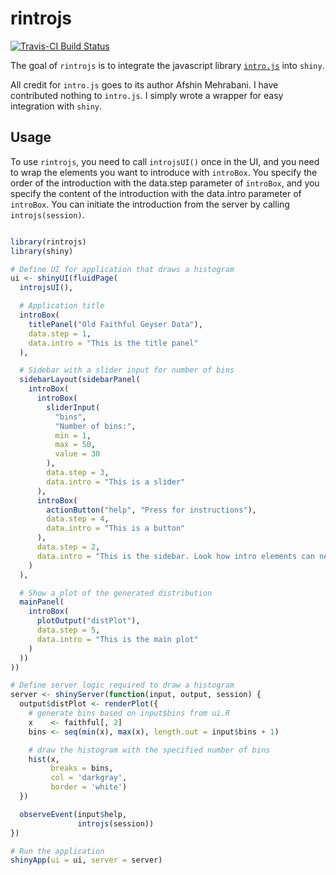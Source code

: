 # rintrojs

[![Travis-CI Build Status](https://travis-ci.org/.svg?branch=master)](https://travis-ci.org/)

The goal of `rintrojs` is to integrate the javascript library [`intro.js`](http://introjs.com/) into `shiny`.

All credit for `intro.js` goes to its author Afshin Mehrabani. I have contributed nothing to `intro.js`. I simply wrote a wrapper
for easy integration with `shiny`. 

## Usage

To use `rintrojs`, you need to call `introjsUI()` once in the UI, and you need to wrap the elements you want to introduce with `introBox`. You specify the order of the introduction with the data.step parameter of `introBox`, and you specify the content of the introduction with the data.intro parameter of `introBox`. You can initiate the introduction from the server by calling `introjs(session)`.

```R

library(rintrojs)
library(shiny)

# Define UI for application that draws a histogram
ui <- shinyUI(fluidPage(
  introjsUI(),

  # Application title
  introBox(
    titlePanel("Old Faithful Geyser Data"),
    data.step = 1,
    data.intro = "This is the title panel"
  ),

  # Sidebar with a slider input for number of bins
  sidebarLayout(sidebarPanel(
    introBox(
      introBox(
        sliderInput(
          "bins",
          "Number of bins:",
          min = 1,
          max = 50,
          value = 30
        ),
        data.step = 3,
        data.intro = "This is a slider"
      ),
      introBox(
        actionButton("help", "Press for instructions"),
        data.step = 4,
        data.intro = "This is a button"
      ),
      data.step = 2,
      data.intro = "This is the sidebar. Look how intro elements can nest"
    )
  ),

  # Show a plot of the generated distribution
  mainPanel(
    introBox(
      plotOutput("distPlot"),
      data.step = 5,
      data.intro = "This is the main plot"
    )
  ))
))

# Define server logic required to draw a histogram
server <- shinyServer(function(input, output, session) {
  output$distPlot <- renderPlot({
    # generate bins based on input$bins from ui.R
    x    <- faithful[, 2]
    bins <- seq(min(x), max(x), length.out = input$bins + 1)

    # draw the histogram with the specified number of bins
    hist(x,
         breaks = bins,
         col = 'darkgray',
         border = 'white')
  })

  observeEvent(input$help,
               introjs(session))
})

# Run the application
shinyApp(ui = ui, server = server)

```

